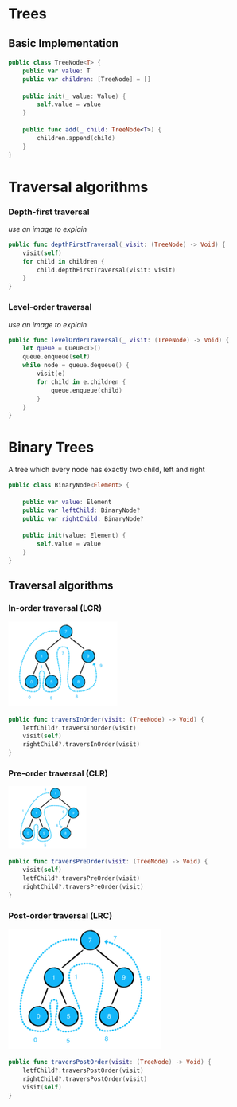 # Trees
## Basic Implementation
```Swift 
public class TreeNode<T> {
	public var value: T
	public var children: [TreeNode] = []
	
	public init(_ value: Value) {
		self.value = value
	}

	public func add(_ child: TreeNode<T>) {
		children.append(child)
	}
}
```
# Traversal algorithms
### Depth-first traversal
*use an image to explain*
```Swift
public func depthFirstTraversal(_visit: (TreeNode) -> Void) {
	visit(self)
	for child in children {
		child.depthFirstTraversal(visit: visit)
	}
}
```
### Level-order traversal 
*use an image to explain*
```Swift
public func levelOrderTraversal(_ visit: (TreeNode) -> Void) {
	let queue = Queue<T>()
	queue.enqueue(self)
	while node = queue.dequeue() {
		visit(e)
		for child in e.children {
			queue.enqueue(child)
		}
	}
}
```

# Binary Trees
A tree which every node has exactly two child, left and right
```Swift
public class BinaryNode<Element> {

	public var value: Element
	public var leftChild: BinaryNode?
	public var rightChild: BinaryNode?

	public init(value: Element) {
	    self.value = value
	}
}
```

## Traversal algorithms

### In-order traversal (LCR)
![binary-tree-lcr](./Images/binary-tree-lcr.png)
```Swift
public func traversInOrder(visit: (TreeNode) -> Void) {
	letfChild?.traversInOrder(visit)
	visit(self)
	rightChild?.traversInOrder(visit)
}
```
### Pre-order traversal (CLR)
![binary-tree-lcr](./Images/binary-tree-clr.png)
```Swift
public func traversPreOrder(visit: (TreeNode) -> Void) {
	visit(self)
	letfChild?.traversPreOrder(visit)
	rightChild?.traversPreOrder(visit)
}
```
### Post-order traversal (LRC)
![lrc](Images/binary-tree-lrc.png)
```Swift
public func traversPostOrder(visit: (TreeNode) -> Void) {
	letfChild?.traversPostOrder(visit)
	rightChild?.traversPostOrder(visit)
	visit(self)
}
```